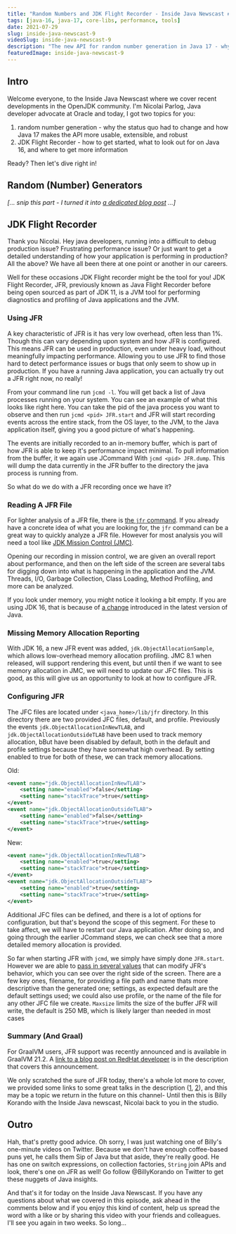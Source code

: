 ```yaml
---
title: "Random Numbers and JDK Flight Recorder - Inside Java Newscast #9"
tags: [java-16, java-17, core-libs, performance, tools]
date: 2021-07-29
slug: inside-java-newscast-9
videoSlug: inside-java-newscast-9
description: "The new API for random number generation in Java 17 - why it needed to change and how the new API is more usable, extensible, and robust - and how to get started with JDK Flight Recorder, particularly on Java 16."
featuredImage: inside-java-newscast-9
---
```


## Intro

Welcome everyone, to the Inside Java Newscast where we cover recent developments in the OpenJDK community.
I'm Nicolai Parlog, Java developer advocate at Oracle and today, I got two topics for you:

1. random number generation - why the status quo had to change and how Java 17 makes the API more usable, extensible, and robust
2. JDK Flight Recorder - how to get started, what to look out for on Java 16, and where to get more information

Ready?
Then let's dive right in!


## Random (Number) Generators

_[... snip this part - I turned it into [a dedicated blog post](java-random-generator) ...]_


## JDK Flight Recorder

Thank you Nicolai.
Hey java developers, running into a difficult to debug production issue?
Frustrating performance issue?
Or just want to get a detailed understanding of how your application is performing in production?
All the above?
We have all been there at one point or another in our careers.

Well for these occasions JDK Flight recorder might be the tool for you!
JDK Flight Recorder, JFR, previously known as Java Flight Recorder before being open sourced as part of JDK 11, is a JVM tool for performing diagnostics and profiling of Java applications and the JVM.

### Using JFR

A key characteristic of JFR is it has very low overhead, often less than 1%.
Though this can vary depending upon system and how JFR is configured.
This means JFR can be used in production, even under heavy load, without meaningfully impacting performance.
Allowing you to use JFR to find those hard to detect performance issues or bugs that only seem to show up in production.
If you have a running Java application, you can actually try out a JFR right now, no really!

From your command line run `jcmd -l`.
You will get back a list of Java processes running on your system.
You can see an example of what this looks like right here.
You can take the pid of the java process you want to observe and then run `jcmd <pid> JFR.start` and JFR will start recording events across the entire stack, from the OS layer, to the JVM, to the Java application itself, giving you a good picture of what's happening.

The events are initially recorded to an in-memory buffer, which is part of how JFR is able to keep it's performance impact minimal.
To pull information from the buffer, it we again use JCommand With `jcmd <pid> JFR.dump`.
This will dump the data currently in the JFR buffer to the directory the java process is running from.

So what do we do with a JFR recording once we have it?

### Reading A JFR File

For lighter analysis of a JFR file, there is [the `jfr` command](https://docs.oracle.com/en/java/javase/16/docs/specs/man/jfr.html).
If you already have a concrete idea of what you are looking for, the `jfr` command can be a great way to quickly analyze a JFR file.
However for most analysis you will need a tool like [JDK Mission Control (JMC)](https://www.oracle.com/java/technologies/jdk-mission-control.html).

Opening our recording in mission control, we are given an overall report about performance, and then on the left side of the screen are several tabs for digging down into what is happening in the application and the JVM.
Threads, I/O, Garbage Collection, Class Loading, Method Profiling, and more can be analyzed.

If you look under memory, you might notice it looking a bit empty.
If you are using JDK 16, that is because of [a change](https://www.oracle.com/java/technologies/javase/16-all-relnotes.html#JDK-8257602) introduced in the latest version of Java.

### Missing Memory Allocation Reporting

With JDK 16, a new JFR event was added, `jdk.ObjectAllocationSample`, which allows low-overhead memory allocation profiling.
JMC 8.1 when released, will support rendering this event, but until then if we want to see memory allocation in JMC, we will need to update our JFC files.
This is good, as this will give us an opportunity to look at how to configure JFR.

### Configuring JFR

The JFC files are located under `<java_home>/lib/jfr` directory.
In this directory there are two provided JFC files, default, and profile.
Previously the events `jdk.ObjectAllocationInNewTLAB`, and `jdk.ObjectAllocationOutsideTLAB` have been used to track memory allocation, bBut have been disabled by default, both in the default and profile settings because they have somewhat high overhead.
By setting enabled to true for both of these, we can track memory allocations.

Old:

```xml
<event name="jdk.ObjectAllocationInNewTLAB">
	<setting name="enabled">false</setting>
	<setting name="stackTrace">true</setting>
</event>
<event name="jdk.ObjectAllocationOutsideTLAB">
	<setting name="enabled">false</setting>
	<setting name="stackTrace">true</setting>
</event>
```

New:

```xml
<event name="jdk.ObjectAllocationInNewTLAB">
	<setting name="enabled">true</setting>
	<setting name="stackTrace">true</setting>
</event>
<event name="jdk.ObjectAllocationOutsideTLAB">
	<setting name="enabled">true</setting>
	<setting name="stackTrace">true</setting>
</event>
```

Additional JFC files can be defined, and there is a lot of options for configuration, but that's beyond the scope of this segment.
For these to take affect, we will have to restart our Java application.
After doing so, and going through the earlier JCommand steps, we can check see that a more detailed memory allocation is provided.

So far when starting JFR with `jcmd`, we simply have simply done `JFR.start`.
However we are able to [pass in several values](https://docs.oracle.com/javase/8/docs/technotes/guides/troubleshoot/tooldescr006.html) that can modify JFR's behavior, which you can see over the right side of the screen.
There are a few key ones, filename, for providing a file path and name thats more descriptive than the generated one; settings, as expected default are the default settings used; we could also use profile, or the name of the file for any other JFC file we create.
`Maxsize` limits the size of the buffer JFR will write, the default is 250 MB, which is likely larger than needed in most cases

### Summary (And Graal)

For GraalVM users, JFR support was recently announced and is available in GraalVM 21.2.
A [link to a blog post on RedHat developer](https://developers.redhat.com/articles/2021/07/23/jdk-flight-recorder-support-graalvm-native-image-journey-so-far#) is in the description that covers this announcement.

We only scratched the sure of JFR today, there's a whole lot more to cover, we provided some links to some great talks in the description ([1](https://www.youtube.com/watch?v=xrdLLx6YoDM), [2](https://www.youtube.com/watch?v=Z6KbZ5OCRSA)), and this may be a topic we return in the future on this channel-
Until then this is Billy Korando with the Inside Java newscast, Nicolai back to you in the studio.


## Outro

Hah, that's pretty good advice.
Oh sorry, I was just watching one of Billy's one-minute videos on Twitter.
Because we don't have enough coffee-based puns yet, he calls them Sip of Java but that aside, they're really good.
He has one on switch expressions, on collection factories, `String` join APIs and look, there's one on JFR as well!
Go follow @BillyKorando on Twitter to get these nuggets of Java insights.

And that's it for today on the Inside Java Newscast.
If you have any questions about what we covered in this episode, ask ahead in the comments below and if you enjoy this kind of content, help us spread the word with a like or by sharing this video with your friends and colleagues.
I'll see you again in two weeks.
So long...
